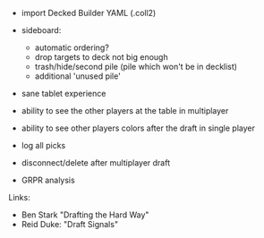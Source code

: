 


- import Decked Builder YAML (.coll2)

- sideboard:
    - automatic ordering?
    - drop targets to deck not big enough
    - trash/hide/second pile (pile which won't be in decklist) 
    - additional 'unused pile'

- sane tablet experience

- ability to see the other players at the table in multiplayer

- ability to see other players colors after the draft in single player

- log all picks 

- disconnect/delete after multiplayer draft

- GRPR analysis

Links:

- Ben Stark "Drafting the Hard Way"
- Reid Duke: "Draft Signals"

